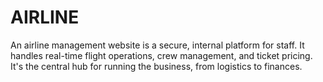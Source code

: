 # AIRLINE
An airline management website is a secure, internal platform for staff. It handles real-time flight operations, crew management, and ticket pricing. It's the central hub for running the business, from logistics to finances.
